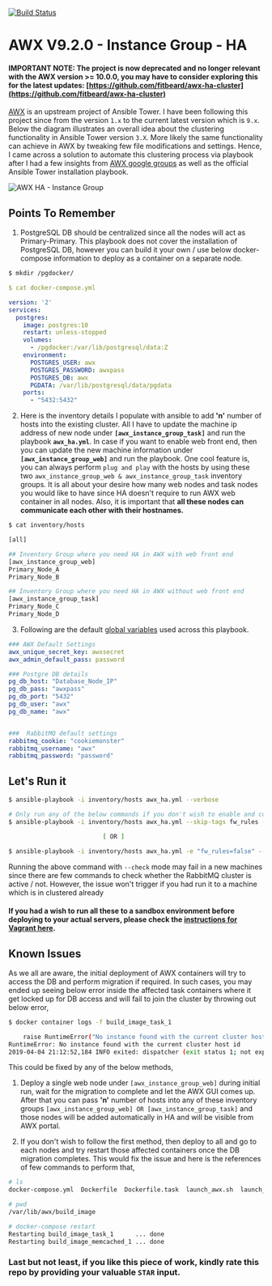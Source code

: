[![Build Status](https://dev.azure.com/sujiar37/AWX-HA-InstanceGroup%20-%20CI/_apis/build/status/sujiar37.AWX-HA-InstanceGroup?branchName=master)](https://dev.azure.com/sujiar37/AWX-HA-InstanceGroup%20-%20CI/_build/latest?definitionId=2&branchName=master)
# AWX V9.2.0 - Instance Group - HA

#### IMPORTANT NOTE: The project is now deprecated and no longer relevant with the AWX version >= 10.0.0, you may have to consider exploring this for the latest updates: [https://github.com/fitbeard/awx-ha-cluster](https://github.com/fitbeard/awx-ha-cluster)

[AWX](https://github.com/ansible/awx) is an upstream project of Ansible Tower. I have been following this project since from the version `1.x` to the current latest version which is `9.x`. Below the diagram illustrates an overall idea about the clustering functionality in Ansible Tower version `3.X`. More likely the same functionality can achieve in AWX by tweaking few file modifications and settings. Hence, I came across a solution to automate this clustering process via playbook after I had a few insights from [AWX google groups](https://groups.google.com/forum/#!forum/awx-project) as well as the official Ansible Tower installation playbook. 

![AWX HA - Instance Group](https://drive.google.com/uc?export=view&id=1PUj3t3GSgU2ky8vm3uxMyzVHzdV4ZFv2)

## Points To Remember
1. PostgreSQL DB should be centralized since all the nodes will act as Primary-Primary. This playbook does not cover the installation of PostgreSQL DB, however you can build it your own / use below docker-compose information to deploy as a container on a separate node.

```bash
$ mkdir /pgdocker/
```
```yaml
$ cat docker-compose.yml 

version: '2'
services:
  postgres:
    image: postgres:10
    restart: unless-stopped
    volumes:
      - /pgdocker:/var/lib/postgresql/data:Z
    environment:
      POSTGRES_USER: awx
      POSTGRES_PASSWORD: awxpass
      POSTGRES_DB: awx
      PGDATA: /var/lib/postgresql/data/pgdata
    ports:
      - "5432:5432"
```
2. Here is the inventory details I populate with ansible to add **'n'** number of hosts into the existing cluster. All I have to update the machine ip address of new node under **`[awx_instance_group_task]`** and run the playbook **`awx_ha.yml`**. In case if you want to enable web front end, then you can update the new machine information under **`[awx_instance_group_web]`** and run the playbook. One cool feature is, you can always perform `plug and play` with the hosts by using these two `awx_instance_group_web & awx_instance_group_task` inventory groups. It is all about your desire how many web nodes and task nodes you would like to have since HA doesn't require to run AWX web container in all nodes. Also, it is important that **all these nodes can communicate each other with their hostnames.**

```bash
$ cat inventory/hosts

[all]

## Inventory Group where you need HA in AWX with web front end 
[awx_instance_group_web]
Primary_Node_A
Primary_Node_B

## Inventory Group where you need HA in AWX without web front end
[awx_instance_group_task]
Primary_Node_C
Primary_Node_D
```


3. Following are the default [global variables](inventory/group_vars/all.yml) used across this playbook.

```yaml
### AWX Default Settings
awx_unique_secret_key: awxsecret
awx_admin_default_pass: password

### Postgre DB details
pg_db_host: "Database_Node_IP"
pg_db_pass: "awxpass"
pg_db_port: "5432"
pg_db_user: "awx"
pg_db_name: "awx"


###  RabbitMQ default settings
rabbitmq_cookie: "cookiemonster"
rabbitmq_username: "awx"
rabbitmq_password: "password"
```

## Let's Run it

```bash
$ ansible-playbook -i inventory/hosts awx_ha.yml --verbose

# Only run any of the below commands if you don't wish to enable and configure rules in firewalld daemon, which is an optional.
$ ansible-playbook -i inventory/hosts awx_ha.yml --skip-tags fw_rules --verbose

                          [ OR ]

$ ansible-playbook -i inventory/hosts awx_ha.yml -e "fw_rules=false" --verbose
```

Running the above command with `--check` mode may fail in a new machines since there are few commands to check whether the RabbitMQ cluster is active / not. However, the issue won't trigger if you had run it to a machine which is in clustered already

#### If you had a wish to run all these to a sandbox environment before deploying to your actual servers, please check the [instructions for Vagrant here](./sandbox.md).

## Known Issues
As we all are aware, the initial deployment of AWX containers will try to access the DB and perform migration if required. In such cases, you may ended up seeing below error inside the affected task containers where it get locked up for DB access and will fail to join the cluster by throwing out below error,

```bash
$ docker container logs -f build_image_task_1 

    raise RuntimeError("No instance found with the current cluster host id")
RuntimeError: No instance found with the current cluster host id
2019-04-04 21:12:52,184 INFO exited: dispatcher (exit status 1; not expected)
```

This could be fixed by any of the below methods,

1. Deploy a single web node under `[awx_instance_group_web]` during initial run, wait for the migration to complete and let the AWX GUI comes up. After that you can pass **'n'** number of hosts into any of these inventory groups `[awx_instance_group_web] OR [awx_instance_group_task]` and those nodes will be added automatically in HA and will be visible from AWX portal. 

2. If you don't wish to follow the first method, then deploy to all and go to each nodes and try restart those affected containers once the DB migration completes. This would fix the issue and here is the references of few commands to perform that,

```bash
# ls 
docker-compose.yml  Dockerfile  Dockerfile.task  launch_awx.sh  launch_awx_task.sh  settings.py  system_uuid.txt

# pwd
/var/lib/awx/build_image

# docker-compose restart
Restarting build_image_task_1      ... done
Restarting build_image_memcached_1 ... done

```

### Last but not least, if you like this piece of work, kindly rate this repo by providing your valuable **`STAR`** input.
